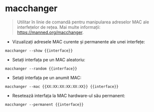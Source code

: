 # macchanger

> Utilitar în linie de comandă pentru manipularea adreselor MAC ale interfețelor de rețea.
> Mai multe informații: <https://manned.org/macchanger>.

- Vizualizați adresele MAC curente și permanente ale unei interfețe:

`macchanger --show {{interface}}`

- Setați interfața pe un MAC aleatoriu:

`macchanger --random {{interface}}`

- Setați interfața pe un anumit MAC:

`macchanger --mac {{XX:XX:XX:XX:XX:XX}} {{interface}}`

- Resetează interfața la MAC hardware-ul său permanent:

`macchanger --permanent {{interface}}`
